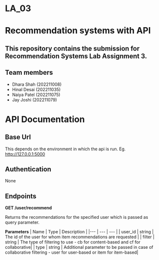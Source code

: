 # LA_03
# Recommendation systems with API

## This repository contains the submission for Recommendation Systems Lab Assignment 3.

## Team members
- Dhara Shah (202211008)
- Hinal Desai (202211035)
- Naiya Patel (202211075)
- Jay Joshi (202211079)


# API Documentation

## Base Url
This depends on the environment in which the api is run.
Eg. http://127.0.0.1:5000

## Authentication
None

## Endpoints

**GET /user/recommend**

Returns the recommendations for the specified user which is passed as query parameter.

**Parameters**
| Name | Type | Description |
|--- | --- | --- |
| user_id | string | The id of the user for whom item recommendations are requested |
| filter | string | The type of filtering to use - cb for content-based and cf for collaborative|
| type | string | Additional parameter to be passed in case of collaborative filtering - user for user-based or item for item-based| 
